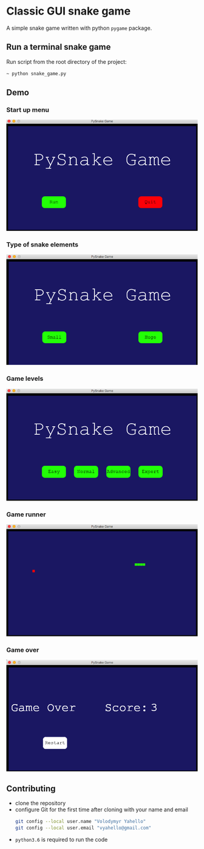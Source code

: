 # Classic GUI snake game
A simple snake game written with python `pygame` package.

## Run a terminal snake game
Run script from the root directory of the project:
```bash
~ python snake_game.py
```

## Demo
### Start up menu
![Screenshot](lib/demo/start_up.jpg)

### Type of snake elements
![Screenshot](lib/demo/type.jpg)

### Game levels
![Screenshot](lib/demo/level.jpg)

### Game runner
![Screenshot](lib/demo/runner.jpg)

### Game over
![Screenshot](lib/demo/game_over.jpg)

## Contributing

- clone the repository
- configure Git for the first time after cloning with your name and email
  ```bash
  git config --local user.name "Volodymyr Yahello"
  git config --local user.email "vyahello@gmail.com"
  ```
- `python3.6` is required to run the code